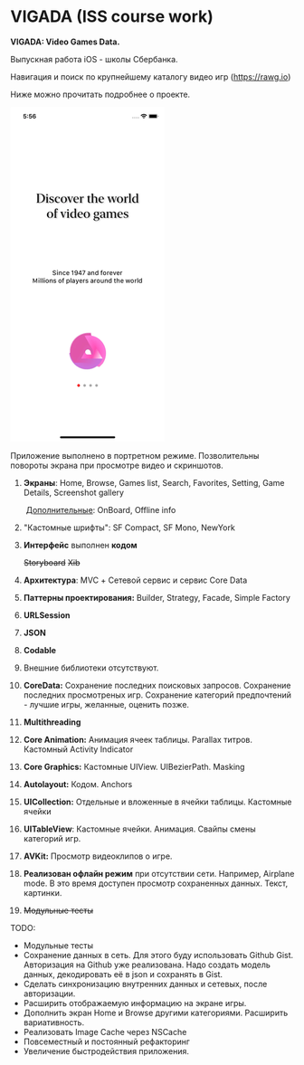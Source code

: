 # VIGADA (ISS course work)

**VIGADA: Video Games Data.**

Выпускная работа iOS - школы Сбербанка.

Навигация и поиск по крупнейшему каталогу видео игр (https://rawg.io)

Ниже можно прочитать подробнее о проекте.

![](vigada.gif)

Приложение выполнено в портретном режиме. Позволительны повороты экрана при просмотре видео и скриншотов.

1. **Экраны**: Home, Browse, Games list, Search, Favorites, Setting, Game Details, Screenshot gallery

   ​	<u>Дополнительные</u>: OnBoard, Offline info

2. "Кастомные шрифты": SF Compact, SF Mono, NewYork

3. **Интерфейс** выполнен **кодом**

   ~~Storyboard~~  ~~Xib~~

4. **Архитектура**: MVC + Сетевой сервис и сервис Core Data

5. **Паттерны проектирования:** Builder, Strategy, Facade, Simple Factory

6. **URLSession**

7. **JSON**

8. **Codable**

9. Внешние библиотеки отсутствуют.

10. **CoreData:** Сохранение последних поисковых запросов. Сохранение последних просмотреных игр. Сохранение категорий предпочтений - лучшие игры, желанные, оценить позже.

11. **Multithreading**

12. **Core Animation:** Анимация ячеек таблицы. Parallax титров. Кастомный Activity Indicator 

13. **Core Graphics:** Кастомные UIView. UIBezierPath. Masking

14. **Autolayout:** Кодом. Anchors

15. **UICollection:** Отдельные и вложенные в ячейки таблицы. Кастомные ячейки

16. **UITableView**: Кастомные ячейки. Анимация. Свайпы смены категорий игр.

17. **AVKit:** Просмотр видеоклипов о игре. 

18. **Реализован офлайн режим** при отсутствии сети. Например, Airplane mode. В это время доступен просмотр сохраненных данных. Текст, картинки.

19. ~~Модульные тесты~~ 



TODO:

- Модульные тесты
- Сохранение данных в сеть. Для этого буду использовать Github Gist. Авторизация на Github уже реализована. Надо создать модель данных, декодировать её в json и сохранять в Gist.
- Сделать синхронизацию внутренних данных и сетевых, после авторизации.
- Расширить отображаемую информацию на экране игры.
- Дополнить экран Home и Browse другими категориями. Расширить вариативность.
- Реализовать Image Cache через NSCache
- Повсеместный и постоянный рефакторинг
- Увеличение быстродействия приложения.

